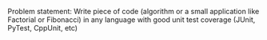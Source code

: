 Problem statement: Write piece of code (algorithm or a small application like Factorial or Fibonacci) in any language with good unit test coverage (JUnit, PyTest, CppUnit, etc)
